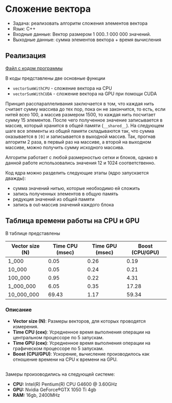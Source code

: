 # Сложение вектора

- Задача: реализовать алгоритм сложения элементов вектора
- Язык: C++
- Входные данные: Вектор размером 1 000..1 000 000 значений.
- Выходные данные: сумма элементов вектора + время вычисления


## Реализация
[Файл с кодом программы](./CudaRuntime2/CudaRuntime2/kernel.cu)

В коды представлены двe основные функции
- `vectorSumWithCPU` - сложение вектора на CPU
- `vectorSumWithCUDA` - сложение вектора на GPU при помощи CUDA

Принцип расспараллеливания заключается в том, что каждая нить считает сумму массива до тех пор, пока он не закончится, то есть, если нитей всео 100, а массив размером 1500, то каждая нить посчитает сумму 15 элементов. После чего полученное значение записывается в массив, который хранится в общей памяти (`__shared__`). На следующем шаге все элементы из общей памяти складываются так, что сумма оказывается в `[0]` и записывается в выходной массив. Так, прогнав алгоритм 2 раза, в первый раз на массиве, а второй на выходном массиве, можно получить сумму исходного массива.

Алгоритм работает с любой размерностью сетки и блоков, однако в данной работе использовались значения 12 и 1024 соответственно.

Код ядра можно разделить следующие этапы (ядро запускается дважды):
- сумма значений нитью, которые необходимо ей сложить
- запись полученных элементов в общую память
- редукция значений из общей памяти
- запись в out-массив значений каждого блока


## Таблица времени работы на CPU и GPU
В таблице представлены 

| Vector size (N) | Time CPU (msec) | Time GPU (msec) | Boost (CPU/GPU) |
|-----------------|-----------------|-----------------|-----------------|
| 1_000           | 0.05            | 0.26            | 0.19            |
| 10_000          | 0.05            | 0.24            | 0.21            |
| 100_000         | 0.95            | 0.22            | 4.31            |
| 1_000_000       | 6.05            | 0.35            | 17.28           |
| 10_000_000      | 69.43           | 1.17            | 59.34           |

### Описание
- **Vector size (N)**: Размеры векторов, для которых проводятся измерения.
- **Time CPU (сек)**: Усредненное время выполнения операции на центральном процессоре по 5 запускам.
- **Time GPU (сек)**: Усредненное время выполнения операции на графическом процессоре по 5 запускам.
- **Boost (CPU/GPU)**: Ускорение, вычисление производилось как отношение времени на CPU к времени на GPU.

##
Замеры произоводились на следующей системе:
- **CPU:** Intel(R) Pentium(R) CPU G4600 @ 3.60GHz
- **GPU:** Nvidia GeForce®GTX 1050 Ti 4gb
- **RAM:** 16gb, 2400MHz

